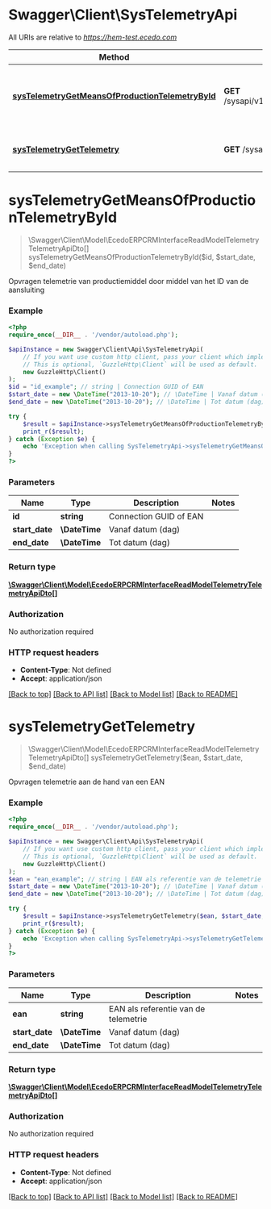 # Swagger\Client\SysTelemetryApi

All URIs are relative to *https://hem-test.ecedo.com*

Method | HTTP request | Description
------------- | ------------- | -------------
[**sysTelemetryGetMeansOfProductionTelemetryById**](SysTelemetryApi.md#sysTelemetryGetMeansOfProductionTelemetryById) | **GET** /sysapi/v1.0/telemetryreadings/meansofproductionconnection/{id} | Opvragen telemetrie van productiemiddel door middel van het ID van de aansluiting
[**sysTelemetryGetTelemetry**](SysTelemetryApi.md#sysTelemetryGetTelemetry) | **GET** /sysapi/v1.0/telemetryreadings/{ean} | Opvragen telemetrie aan de hand van een EAN


# **sysTelemetryGetMeansOfProductionTelemetryById**
> \Swagger\Client\Model\EcedoERPCRMInterfaceReadModelTelemetryTelemetryApiDto[] sysTelemetryGetMeansOfProductionTelemetryById($id, $start_date, $end_date)

Opvragen telemetrie van productiemiddel door middel van het ID van de aansluiting

### Example
```php
<?php
require_once(__DIR__ . '/vendor/autoload.php');

$apiInstance = new Swagger\Client\Api\SysTelemetryApi(
    // If you want use custom http client, pass your client which implements `GuzzleHttp\ClientInterface`.
    // This is optional, `GuzzleHttp\Client` will be used as default.
    new GuzzleHttp\Client()
);
$id = "id_example"; // string | Connection GUID of EAN
$start_date = new \DateTime("2013-10-20"); // \DateTime | Vanaf datum (dag)
$end_date = new \DateTime("2013-10-20"); // \DateTime | Tot datum (dag)

try {
    $result = $apiInstance->sysTelemetryGetMeansOfProductionTelemetryById($id, $start_date, $end_date);
    print_r($result);
} catch (Exception $e) {
    echo 'Exception when calling SysTelemetryApi->sysTelemetryGetMeansOfProductionTelemetryById: ', $e->getMessage(), PHP_EOL;
}
?>
```

### Parameters

Name | Type | Description  | Notes
------------- | ------------- | ------------- | -------------
 **id** | **string**| Connection GUID of EAN |
 **start_date** | **\DateTime**| Vanaf datum (dag) |
 **end_date** | **\DateTime**| Tot datum (dag) |

### Return type

[**\Swagger\Client\Model\EcedoERPCRMInterfaceReadModelTelemetryTelemetryApiDto[]**](../Model/EcedoERPCRMInterfaceReadModelTelemetryTelemetryApiDto.md)

### Authorization

No authorization required

### HTTP request headers

 - **Content-Type**: Not defined
 - **Accept**: application/json

[[Back to top]](#) [[Back to API list]](../../README.md#documentation-for-api-endpoints) [[Back to Model list]](../../README.md#documentation-for-models) [[Back to README]](../../README.md)

# **sysTelemetryGetTelemetry**
> \Swagger\Client\Model\EcedoERPCRMInterfaceReadModelTelemetryTelemetryApiDto[] sysTelemetryGetTelemetry($ean, $start_date, $end_date)

Opvragen telemetrie aan de hand van een EAN

### Example
```php
<?php
require_once(__DIR__ . '/vendor/autoload.php');

$apiInstance = new Swagger\Client\Api\SysTelemetryApi(
    // If you want use custom http client, pass your client which implements `GuzzleHttp\ClientInterface`.
    // This is optional, `GuzzleHttp\Client` will be used as default.
    new GuzzleHttp\Client()
);
$ean = "ean_example"; // string | EAN als referentie van de telemetrie
$start_date = new \DateTime("2013-10-20"); // \DateTime | Vanaf datum (dag)
$end_date = new \DateTime("2013-10-20"); // \DateTime | Tot datum (dag)

try {
    $result = $apiInstance->sysTelemetryGetTelemetry($ean, $start_date, $end_date);
    print_r($result);
} catch (Exception $e) {
    echo 'Exception when calling SysTelemetryApi->sysTelemetryGetTelemetry: ', $e->getMessage(), PHP_EOL;
}
?>
```

### Parameters

Name | Type | Description  | Notes
------------- | ------------- | ------------- | -------------
 **ean** | **string**| EAN als referentie van de telemetrie |
 **start_date** | **\DateTime**| Vanaf datum (dag) |
 **end_date** | **\DateTime**| Tot datum (dag) |

### Return type

[**\Swagger\Client\Model\EcedoERPCRMInterfaceReadModelTelemetryTelemetryApiDto[]**](../Model/EcedoERPCRMInterfaceReadModelTelemetryTelemetryApiDto.md)

### Authorization

No authorization required

### HTTP request headers

 - **Content-Type**: Not defined
 - **Accept**: application/json

[[Back to top]](#) [[Back to API list]](../../README.md#documentation-for-api-endpoints) [[Back to Model list]](../../README.md#documentation-for-models) [[Back to README]](../../README.md)

